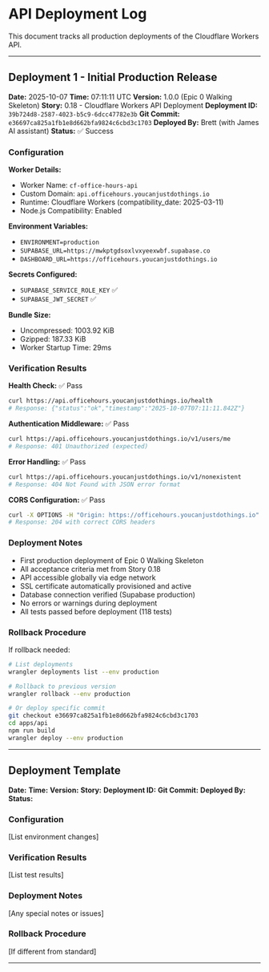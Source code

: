 # API Deployment Log

This document tracks all production deployments of the Cloudflare Workers API.

---

## Deployment 1 - Initial Production Release

**Date:** 2025-10-07
**Time:** 07:11:11 UTC
**Version:** 1.0.0 (Epic 0 Walking Skeleton)
**Story:** 0.18 - Cloudflare Workers API Deployment
**Deployment ID:** `39b724d8-2587-4023-b5c9-6dcc47782e3b`
**Git Commit:** `e36697ca825a1fb1e8d662bfa9824c6cbd3c1703`
**Deployed By:** Brett (with James AI assistant)
**Status:** ✅ Success

### Configuration

**Worker Details:**
- Worker Name: `cf-office-hours-api`
- Custom Domain: `api.officehours.youcanjustdothings.io`
- Runtime: Cloudflare Workers (compatibility_date: 2025-03-11)
- Node.js Compatibility: Enabled

**Environment Variables:**
- `ENVIRONMENT=production`
- `SUPABASE_URL=https://mwkptgdsoxlvxyeexwbf.supabase.co`
- `DASHBOARD_URL=https://officehours.youcanjustdothings.io`

**Secrets Configured:**
- `SUPABASE_SERVICE_ROLE_KEY` ✅
- `SUPABASE_JWT_SECRET` ✅

**Bundle Size:**
- Uncompressed: 1003.92 KiB
- Gzipped: 187.33 KiB
- Worker Startup Time: 29ms

### Verification Results

**Health Check:** ✅ Pass
```bash
curl https://api.officehours.youcanjustdothings.io/health
# Response: {"status":"ok","timestamp":"2025-10-07T07:11:11.842Z"}
```

**Authentication Middleware:** ✅ Pass
```bash
curl https://api.officehours.youcanjustdothings.io/v1/users/me
# Response: 401 Unauthorized (expected)
```

**Error Handling:** ✅ Pass
```bash
curl https://api.officehours.youcanjustdothings.io/v1/nonexistent
# Response: 404 Not Found with JSON error format
```

**CORS Configuration:** ✅ Pass
```bash
curl -X OPTIONS -H "Origin: https://officehours.youcanjustdothings.io" ...
# Response: 204 with correct CORS headers
```

### Deployment Notes

- First production deployment of Epic 0 Walking Skeleton
- All acceptance criteria met from Story 0.18
- API accessible globally via edge network
- SSL certificate automatically provisioned and active
- Database connection verified (Supabase production)
- No errors or warnings during deployment
- All tests passed before deployment (118 tests)

### Rollback Procedure

If rollback needed:
```bash
# List deployments
wrangler deployments list --env production

# Rollback to previous version
wrangler rollback --env production

# Or deploy specific commit
git checkout e36697ca825a1fb1e8d662bfa9824c6cbd3c1703
cd apps/api
npm run build
wrangler deploy --env production
```

---

## Deployment Template

**Date:**
**Time:**
**Version:**
**Story:**
**Deployment ID:**
**Git Commit:**
**Deployed By:**
**Status:**

### Configuration
[List environment changes]

### Verification Results
[List test results]

### Deployment Notes
[Any special notes or issues]

### Rollback Procedure
[If different from standard]

---
